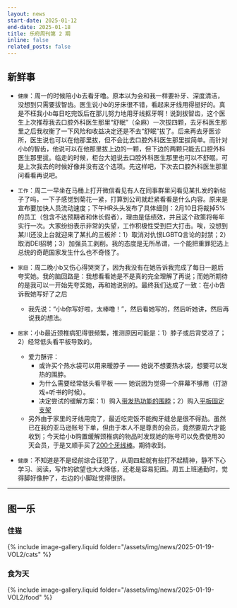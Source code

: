 ```yaml
---
layout: news
start-date: 2025-01-12
end-date: 2025-01-18
title: 乐府周刊第 2 期
inline: false
related_posts: false
---
```


## 新鲜事

- `健康`：周一的时候陪小b去看牙噜。原本以为会和我一样要补牙、深度清洁，没想到只需要拔智齿。医生说小b的牙床很不错，看起来牙线用得挺好的。真是不枉我小b每日吃完饭后在那儿努力地用牙线抠牙啊！说到拔智齿，这个医生上次推荐我去口腔外科医生那里“舒眠”（全麻）一次拔四颗，去牙科医生那里之后我权衡了一下风险和收益决定还是不去“舒眠”拔了。后来再去牙医诊所，医生说也可以在他那里拔，但不会比去口腔外科医生那里拔简单。而针对小b的智齿，他说可以在他那里拔上边的一颗，但下边的两颗只能去口腔外科医生那里拔。临走的时候，柜台大姐说去口腔外科医生那里也可以不舒眠，可是上次我去的时候好像并没有这个选项。先这样吧，下次去口腔外科医生那里问看看再说吧。

- `工作`：周二一早坐在马桶上打开微信看见有人在同事群里问看见某扎发的新帖子了吗，一下子感觉到菊花一紧，打算到公司就赶紧看看是什么内容。原来是宣布要加快人员流动速度；下午HR头头发布了具体细则：2月10日将裁掉5%的员工（包含不达预期者和休长假者），理由是低绩效，并且这个政策将每年实行一次。大家纷纷表示非常的失望，工作积极性受到巨大打击。唉，没想到某川还没上台就迎来了某扎的三板斧：1）取消对仇恨LGBTQ言论的封禁；2）取消DEI招聘；3）加强员工剥削。我的态度是无所吊谓，一个能把重罪犯选上总统的奇葩国家发生什么也不奇怪了。

- `家庭`：周二晚小b又伤心得哭哭了，因为我没有在她告诉我完成了每日一题后夸奖她。我的脑回路是：我想看看她是不是真的完全理解了再说；而她所期待的是我可以一开始先夸奖她，再和她说别的。最终我们达成了一致：在小b告诉我她写好了之后
  - 我先说：“小b你写好啦，太棒噜！”，然后看她写的，然后听她讲，然后再说我的想法。

- `居家`：小b最近颈椎病犯得很频繁，推测原因可能是：1）脖子或后背受凉了；2）经常低头看平板导致的。
  - 爱力酥评：
    - 或许买个热水袋可以用来暖脖子 —— 她说不想要热水袋，想要可以发热的围脖。
    - 为什么需要经常低头看平板 —— 她说因为觉得一个屏幕不够用（打游戏+听书的时候）。
    - 决定尝试的缓解方案：1）购入[带发热功能的围脖](https://www.amazon.com/dp/B0DBQDHNVB?smid=A1J4ZKT4SGGANZ&ref_=chk_typ_imgToDp&th=1)；2）购入[平板固定支架](https://www.amazon.com/gp/product/B0BW3KB8Y4/ref=ppx_yo_dt_b_asin_title_o00_s00?ie=UTF8&th=1)
  - 另外由于家里的牙线用完了，最近吃完饭不能掏牙缝总是很不得劲。虽然已在我的亚马逊账号下单，但由于本人不是尊贵的会员，竟然要周六才能收到；今天给小b购置缓解颈椎病的物品时发现她的账号可以免费使用30天会员，于是又顺手买了[200个牙线棒](https://www.amazon.com/dp/B07TQ5KTVL?smid=A1GAMNBTDFO03&ref_=chk_typ_imgToDp&th=1)。期待收到。

- `健康`：不知道是不是经前综合征犯了，从周四起就有些打不起精神，静不下心学习、阅读，写作的欲望也大大降低，还老是容易犯困。周五上班通勤时，觉得脚好像肿了，右边的小脚趾觉得很挤。

<hr class="dotted">

## 图一乐

### 佳猫

{% include image-gallery.liquid folder="/assets/img/news/2025-01-19-VOL2/cats" %}

### 食为天 

{% include image-gallery.liquid folder="/assets/img/news/2025-01-19-VOL2/food" %}





